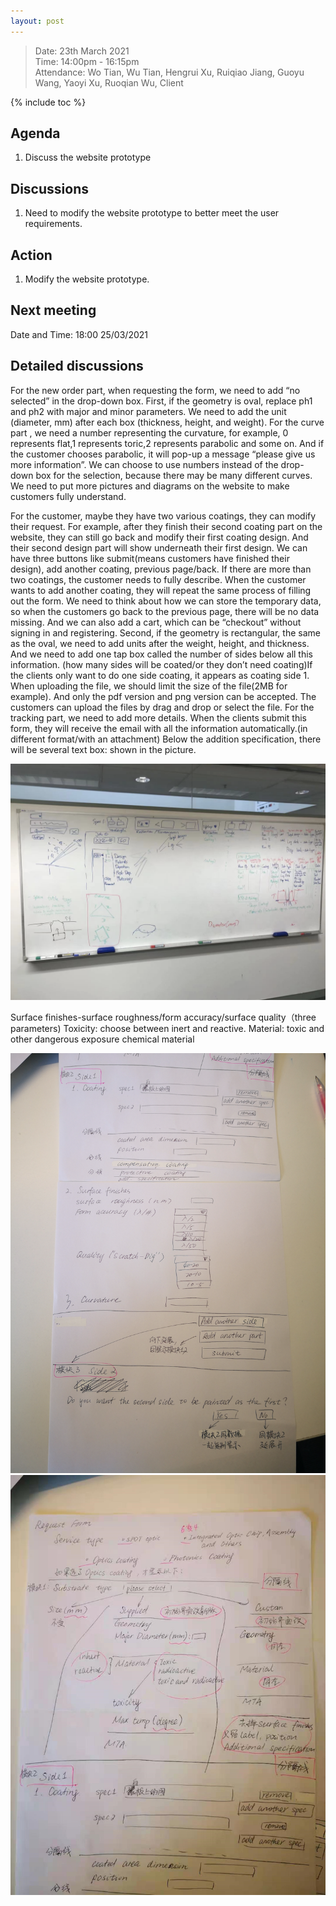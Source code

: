 ```yaml
---
layout: post
---
```


> Date: 23th March 2021<br>
> Time: 14:00pm - 16:15pm<br>
> Attendance: Wo Tian, Wu Tian, Hengrui Xu, Ruiqiao Jiang, Guoyu Wang, Yaoyi Xu, Ruoqian Wu, Client

{% include toc %}

## Agenda

1. Discuss the website prototype

## Discussions

1. Need to modify the website prototype to better meet the user requirements.

## Action

1. Modify the website prototype.

## Next meeting

Date and Time: 18:00 25/03/2021

## Detailed discussions

For the new order part, when requesting the form, we need to add “no selected” in the drop-down box.
First, if the geometry is oval, replace ph1 and ph2 with major and minor parameters. We need to add the unit (diameter, mm) after each box (thickness, height, and weight). For the curve part , we need a number representing the curvature, for example, 0 represents flat,1 represents toric,2 represents parabolic and some on. And if the customer chooses parabolic, it will pop-up a message “please give us more information”. We can choose to use numbers instead of the drop-down box for the selection, because there may be many different curves. We need to put more pictures and diagrams on the website to make customers fully understand.

For the customer, maybe they have two various coatings, they can modify their request. For example, after they finish their second coating part on the website, they can still go back and modify their first coating design. And their second design part will show underneath their first design. We can have three buttons like submit(means customers have finished their design), add another coating, previous page/back. If there are more than two coatings, the customer needs to fully describe. When the customer wants to add another coating, they will repeat the same process of filling out the form. We need to think about how we can store the temporary data, so when the customers go back to the previous page, there will be no data missing. And we can also add a cart, which can be “checkout” without signing in and registering.
Second, if the geometry is rectangular, the same as the oval, we need to add units after the weight, height, and thickness.
And we need to add one tap box called the number of sides below all this information. (how many sides will be coated/or they don’t need coating)If the clients only want to do one side coating, it appears as coating side 1.
When uploading the file, we should limit the size of the file(2MB for example). And only the pdf version and png version can be accepted. The customers can upload the files by drag and drop or select the file.
For the tracking part, we need to add more details.
When the clients submit this form, they will receive the email with all the information automatically.(in different format/with an attachment)
Below the addition specification, there will be several text box: shown in the picture.

<img src="/images/whiteboard-prototype-1.png" alt="white-board-prototype">

Surface finishes-surface roughness/form accuracy/surface quality（three parameters)
Toxicity: choose between inert and reactive.
Material: toxic and other dangerous exposure chemical material

<img src="/images/sketch1.png" alt="sketch-1">
 <br>
<img src="/images/sketch2.png" alt="sketch-2">
